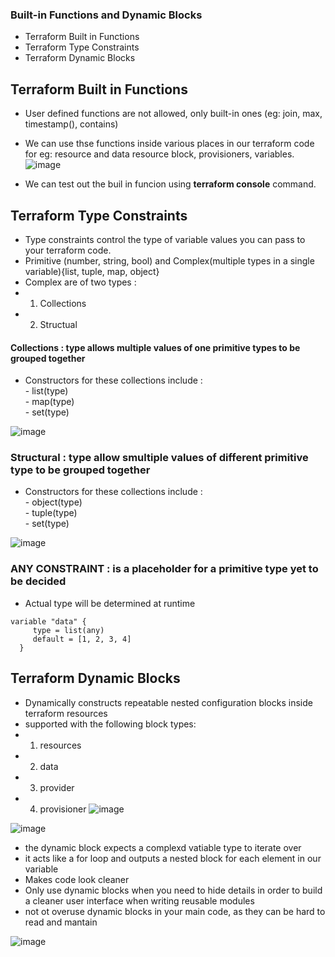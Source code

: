 ### Built-in Functions and Dynamic Blocks
- Terraform Built in Functions
- Terraform Type Constraints
- Terraform Dynamic Blocks

## Terraform Built in Functions
- User defined functions are not allowed, only built-in ones (eg: join, max, timestamp(), contains)
- We can use thse functions inside various places in our terraform code for eg: resource and data resource block, provisioners, variables.
![image](https://user-images.githubusercontent.com/76193921/193986546-7d23a4d6-a158-491d-a17b-319a092914fb.png)

- We can test out the buil in funcion using <b>terraform console</b> command.


## Terraform Type Constraints
- Type constraints control the type of variable values you can pass to your terraform code.
- Primitive (number, string, bool) and Complex(multiple types in a single variable){list, tuple, map, object}
- Complex are of two types : </br>
- 1) Collections </br>
- 2) Structual</br>

#### Collections : type allows multiple values of one primitive types to be grouped together
- Constructors for these collections include :  
        - list(type) </br>
        -  map(type) </br>
        -  set(type) </br>
      
 ![image](https://user-images.githubusercontent.com/76193921/193987739-c7807a98-89c6-47ba-b06d-3ab4583fccfe.png)


### Structural : type allow smultiple values of different primitive type to be grouped together
- Constructors for these collections include :  
        - object(type) </br>
        -  tuple(type) </br>
        -  set(type) </br>
 
 ![image](https://user-images.githubusercontent.com/76193921/193988005-9796dad5-b63f-41e8-8e8c-bd97cd43f0db.png)

### ANY CONSTRAINT : is a placeholder for a primitive type yet to be decided
- Actual type will be determined at runtime
 ```
 variable "data" {
      type = list(any)
      default = [1, 2, 3, 4]
   }
 ```
 
 ## Terraform Dynamic Blocks
 - Dynamically constructs repeatable nested configuration blocks inside terraform resources
 - supported with the following block types:
 - 1) resources
 - 2) data
 - 3) provider
 - 4) provisioner
![image](https://user-images.githubusercontent.com/76193921/193988946-2c17ac29-62b5-41e8-b2e5-3c03795caddb.png)

![image](https://user-images.githubusercontent.com/76193921/193988898-9d53fb95-17ab-488d-9647-bd0ee12c7d41.png)

- the dynamic block expects a complexd vatiable type to iterate over
- it acts like a for loop and outputs a nested block for each element in our variable
- Makes code look cleaner
- Only use dynamic blocks when you need to hide details in order to build a cleaner user interface when writing reusable modules
- not ot overuse dynamic blocks in your main code, as they can be hard to read and mantain

![image](https://user-images.githubusercontent.com/76193921/193989251-e95ae9f2-ce53-4598-9d8a-823201b8dab7.png)
